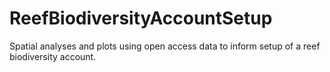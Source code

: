# ReefBiodiversityAccountSetup
Spatial analyses and plots using open access data to inform setup of a reef biodiversity account.
